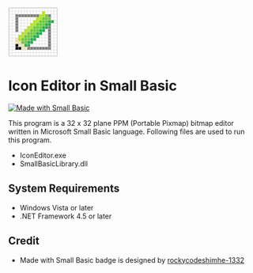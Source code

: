 ![icon](img/IconEditorSmall.PNG)
# Icon Editor in Small Basic

[![Made with Small Basic](https://img.shields.io/badge/Made%20with-Small%20Basic-orange)](http://smallbasic.com)

This program is a 32 x 32 plane PPM (Portable Pixmap) bitmap editor written in Microsoft Small Basic language. Following files are used to run this program.

* IconEditor.exe
* SmallBasicLibrary.dll

## System Requirements

* Windows Vista or later
* .NET Framework 4.5 or later

 ## Credit
 
 - Made with Small Basic badge is designed by [rockycodeshimhe-1332](https://docs.microsoft.com/en-us/answers/questions/210063/guys-i-made-a-nice-small-basic-github-badge.html)
